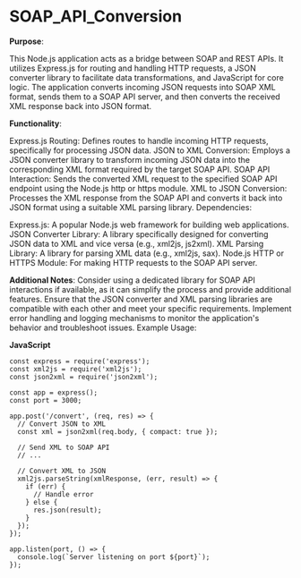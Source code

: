 # SOAP_API_Conversion
**Purpose**:

This Node.js application acts as a bridge between SOAP and REST APIs. It utilizes Express.js for routing and handling HTTP requests, a JSON converter library to facilitate data transformations, and JavaScript for core logic. The application converts incoming JSON requests into SOAP XML format, sends them to a SOAP API server, and then converts the received XML response back into JSON format.

**Functionality**:

Express.js Routing: Defines routes to handle incoming HTTP requests, specifically for processing JSON data.
JSON to XML Conversion: Employs a JSON converter library to transform incoming JSON data into the corresponding XML format required by the target SOAP API.
SOAP API Interaction: Sends the converted XML request to the specified SOAP API endpoint using the Node.js http or https module.
XML to JSON Conversion: Processes the XML response from the SOAP API and converts it back into JSON format using a suitable XML parsing library.
Dependencies:

Express.js: A popular Node.js web framework for building web applications.
JSON Converter Library: A library specifically designed for converting JSON data to XML and vice versa (e.g., xml2js, js2xml).
XML Parsing Library: A library for parsing XML data (e.g., xml2js, sax).
Node.js HTTP or HTTPS Module: For making HTTP requests to the SOAP API server.

**Additional Notes**:
Consider using a dedicated library for SOAP API interactions if available, as it can simplify the process and provide additional features.
Ensure that the JSON converter and XML parsing libraries are compatible with each other and meet your specific requirements.
Implement error handling and logging mechanisms to monitor the application's behavior and troubleshoot issues.
Example Usage:

**JavaScript**
```
const express = require('express');
const xml2js = require('xml2js');
const json2xml = require('json2xml');

const app = express();
const port = 3000;

app.post('/convert', (req, res) => {
  // Convert JSON to XML
  const xml = json2xml(req.body, { compact: true });

  // Send XML to SOAP API
  // ...

  // Convert XML to JSON
  xml2js.parseString(xmlResponse, (err, result) => {
    if (err) {
      // Handle error
    } else {
      res.json(result);
    }
  });
});

app.listen(port, () => {
  console.log(`Server listening on port ${port}`);
});
```
